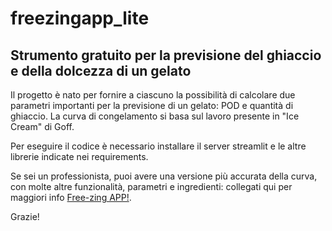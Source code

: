 # freezingapp_lite

## Strumento gratuito per la previsione del ghiaccio e della dolcezza di un gelato

Il progetto è nato per fornire a ciascuno la possibilità di calcolare due parametri importanti per la previsione di un gelato: POD e quantità di ghiaccio. 
La curva di congelamento si basa sul lavoro presente in "Ice Cream" di Goff.

Per eseguire il codice è necessario installare il server streamlit e le altre librerie indicate nei requirements.

Se sei un professionista, puoi avere una versione più accurata della curva, con molte altre funzionalità, parametri e ingredienti: collegati qui per maggiori info [Free-zing APP!](https://didatticagelato.it/free-zing-app/).


Grazie!


